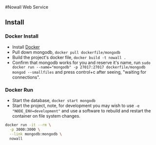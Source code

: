 #Nowall Web Service

## Install

### Docker Install
* Install [Docker](http://docker.com)
* Pull down mongodb, `docker pull dockerfile/mongodb`
* Build the project's docker file, `docker build -t nowall .`
* Confirm that mongodb works for you and reserve it's name, run
`sudo docker run --name="mongodb" -p 27017:27017 dockerfile/mongodb mongod --smallfiles`
and press control+c after seeing, "waiting for connections".

### Docker Run
* Start the database, `docker start mongodb`
* Start the project, note, for development you may wish to use `-e "NODE_ENV=development"`
and use a software to rebuild and restart the container on file system changes.

```bash
docker run -it --rm \
  -p 3000:3000 \
  --link mongodb:mongodb \
  nowall
```
